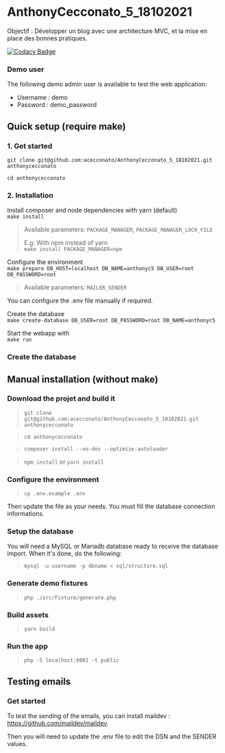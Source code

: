# AnthonyCecconato_5_18102021

Objectif : Développer un blog avec une architecture MVC, et la mise en place des bonnes pratiques.

[![Codacy Badge](https://app.codacy.com/project/badge/Grade/7b11d8126b1e49b5976118ad7abb5bae)](https://www.codacy.com/gh/acecconato/AnthonyCecconato_5_18102021/dashboard?utm_source=github.com&amp;utm_medium=referral&amp;utm_content=acecconato/AnthonyCecconato_5_18102021&amp;utm_campaign=Badge_Grade)

### Demo user
The following demo admin user is available to test the web application:
- Username : demo
- Password : demo_password

## Quick setup (require make)


### 1. Get started

`git clone git@github.com:acecconato/AnthonyCecconato_5_18102021.git anthonycecconato`

`cd anthonycecconato`

### 2. Installation

Install composer and node dependencies with yarn (default)  
`make install`

> Available parameters: `PACKAGE_MANAGER`, `PACKAGE_MANAGER_LOCK_FILE`
>
> E.g: With npm instead of yarn  
> `make install PACKAGE_MANAGER=npm`

Configure the environment  
`make prepare DB_HOST=localhost DB_NAME=anthonyc5 DB_USER=root DB_PASSWORD=root`

> Available parameters: `MAILER_SENDER`

You can configure the .env file manually if required.

Create the database  
`make create-database DB_USER=root DB_PASSWORD=root DB_NAME=anthonyc5`

Start the webapp with  
`make run`




### Create the database


## Manual installation (without make)


### Download the projet and build it

> `git clone git@github.com:acecconato/AnthonyCecconato_5_18102021.git anthonycecconato`

> `cd anthonycecconato`

> `composer install --no-dev --optimize-autoloader`

> `npm install` or `yarn install`
> 

### Configure the environment

> `cp .env.example .env`

Then update the file as your needs. You must fill the database connection informations.


### Setup the database

You will need a MySQL or Mariadb database ready to receive the database import. When it's done, do the following:

> `mysql -u username -p dbname < sql/structure.sql`

### Generate demo fixtures

> `php ./src/Fixture/generate.php`

### Build assets

> `yarn build`

### Run the app

> `php -S localhost:8001 -t public`

## Testing emails

### Get started

To test the sending of the emails, you can install maildev : https://github.com/maildev/maildev.

Then you will need to update the .env file to edit the DSN and the SENDER values.
